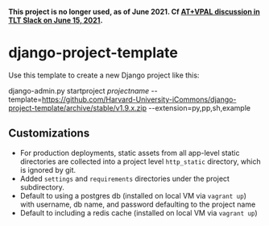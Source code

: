 **This project is no longer used, as of June 2021. Cf [AT+VPAL discussion in TLT Slack on June 15, 2021](https://tlt.slack.com/archives/C0213GV2F33/p1623769360002400).**

django-project-template
=======================

Use this template to create a new Django project like this:

django-admin.py startproject _projectname_ --template=https://github.com/Harvard-University-iCommons/django-project-template/archive/stable/v1.9.x.zip --extension=py,pp,sh,example

## Customizations

* For production deployments, static assets from all app-level static directories are collected into a project level `http_static` directory, which is ignored by git.
* Added `settings` and `requirements` directories under the project subdirectory.
* Default to using a postgres db (installed on local VM via `vagrant up`) with
username, db name, and password defaulting to the project name
* Default to including a redis cache (installed on local VM via `vagrant up`)
